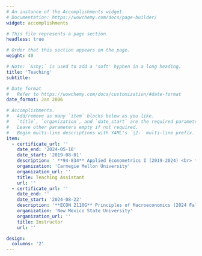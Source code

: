 ```yaml
---
# An instance of the Accomplishments widget.
# Documentation: https://wowchemy.com/docs/page-builder/
widget: accomplishments

# This file represents a page section.
headless: true

# Order that this section appears on the page.
weight: 40

# Note: `&shy;` is used to add a 'soft' hyphen in a long heading.
title: 'Teaching'
subtitle:

# Date format
#   Refer to https://wowchemy.com/docs/customization/#date-format
date_format: Jan 2006

# Accomplishments.
#   Add/remove as many `item` blocks below as you like.
#   `title`, `organization`, and `date_start` are the required parameters.
#   Leave other parameters empty if not required.
#   Begin multi-line descriptions with YAML's `|2-` multi-line prefix.
item:
  - certificate_url: ''
    date_end: '2024-05-10'
    date_start: '2019-08-01'
    description: ' **94-834** Applied Econometrics I (2019-2024) <br> **94-835** Applied Econometrics II (2020-2024) <br> **95-710** Economics Analysis (2019-2023) <br> **90-711** Statistical Reasoning with R (2020 Summer)'
    organization: 'Carnegie Mellon University'
    organization_url: ''
    title: Teaching Assistant
    url: ''
  - certificate_url: ''
    date_end: ''
    date_start: '2024-08-22'
    description: '**ECON 2110G** Principles of Macroeconomics (2024 Fall) <br> **ECON 312** Intermediate Microeconomics Theory (2024 Fall)'
    organization: 'New Mexico State University'
    organization_url: ''
    title: Instructor
    url: ''

design:
  columns: '2'
---
```

